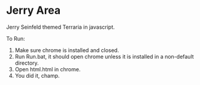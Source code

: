 # Jerry Area
Jerry Seinfeld themed Terraria in javascript.

To Run:
1. Make sure chrome is installed and closed.
2. Run Run.bat, it should open chrome unless it is installed in a non-default directory.
3. Open html.html in chrome.
4. You did it, champ.